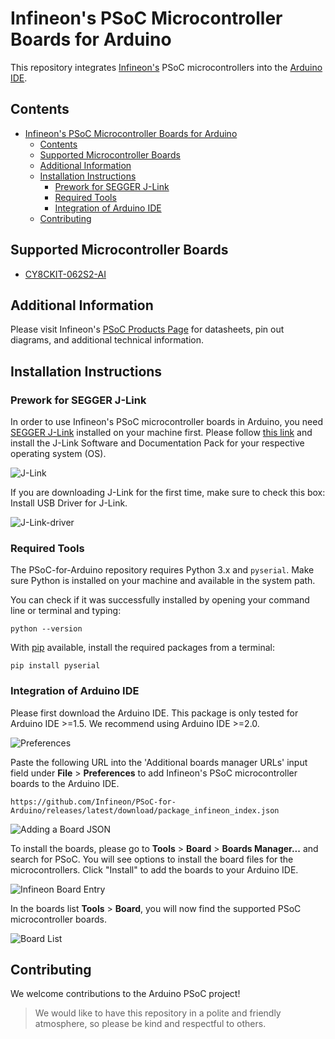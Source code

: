# Infineon's PSoC Microcontroller Boards for Arduino

This repository integrates [Infineon's](https://www.infineon.com/) PSoC microcontrollers into the [Arduino IDE](https://www.arduino.cc/en/main/software).

## Contents

- [Infineon's PSoC Microcontroller Boards for Arduino](#infineons-psoc-microcontroller-boards-for-arduino)
  - [Contents](#contents)
  - [Supported Microcontroller Boards](#supported-microcontroller-boards)
  - [Additional Information](#additional-information)
  - [Installation Instructions](#installation-instructions)
    - [Prework for SEGGER J-Link](#prework-for-segger-j-link)
    - [Required Tools](#required-tools)
    - [Integration of Arduino IDE](#integration-of-arduino-ide)
  - [Contributing](#contributing)

## Supported Microcontroller Boards

* [CY8CKIT-062S2-AI](https://www.infineon.com/cms/en/product/evaluation-boards/cy8ckit-062s2-ai/)

## Additional Information

Please visit Infineon's [PSoC Products Page](https://www.infineon.com/cms/en/product/microcontroller/32-bit-arm-cortex-microcontroller/psoc-6/) for datasheets, pin out diagrams, and additional technical information.

## Installation Instructions

### Prework for SEGGER J-Link

In order to use Infineon's PSoC microcontroller boards in Arduino, you need [SEGGER J-Link](https://www.segger.com/downloads/jlink) installed on your machine first. Please follow [this link](https://www.segger.com/downloads/jlink) and install the J-Link Software and Documentation Pack for your respective operating system (OS).

![J-Link](docs/images/jlink_install.png)

If you are downloading J-Link for the first time, make sure to check this box: Install USB Driver for J-Link.

![J-Link-driver](docs/images/J-Link_Installer_options_page.png)

### Required Tools

The PSoC-for-Arduino repository requires Python 3.x and `pyserial`. Make sure Python is installed on your machine and available in the system path.

You can check if it was successfully installed by opening your command line or terminal and typing:

```
python --version
```

With [pip](https://pip.pypa.io/en/stable/installation/) available, install the required packages from a terminal:

```
pip install pyserial
```

### Integration of Arduino IDE

Please first download the Arduino IDE. This package is only tested for Arduino IDE >=1.5. We recommend using Arduino IDE >=2.0.

![Preferences](docs/images/preference.png)

Paste the following URL into the 'Additional boards manager URLs' input field under **File** > **Preferences** to add Infineon's PSoC microcontroller boards to the Arduino IDE.

```
https://github.com/Infineon/PSoC-for-Arduino/releases/latest/download/package_infineon_index.json
```

![Adding a Board JSON](docs/images/preference_JSON.png)

To install the boards, please go to **Tools** > **Board** > **Boards Manager...** and search for PSoC. You will see options to install the board files for the microcontrollers. Click "Install" to add the boards to your Arduino IDE.

![Infineon Board Entry](docs/images/Boards_Manager_Entry.png)

In the boards list **Tools** > **Board**, you will now find the supported PSoC microcontroller boards. 

![Board List](docs/images/Boards_Manager_Entry.png)

## Contributing

We welcome contributions to the Arduino PSoC project!

> We would like to have this repository in a polite and friendly atmosphere, so please be kind and respectful to others.
